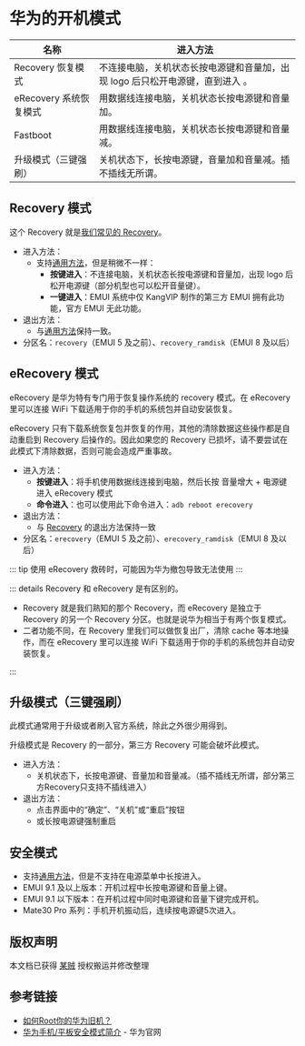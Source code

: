 # 华为的开机模式

<!--@include: ./tips.md -->

| 名称                   | 进入方法                                                                      |
| ---------------------- | ----------------------------------------------------------------------------- |
| Recovery 恢复模式      | 不连接电脑，关机状态长按电源键和音量加，出现 logo 后只松开电源键，直到进入 。 |
| eRecovery 系统恢复模式 | 用数据线连接电脑，关机状态长按电源键和音量加。                                |
| Fastboot               | 用数据线连接电脑，关机状态长按电源键和音量减。                                |
| 升级模式（三键强刷）   | 关机状态下，长按电源键，音量加和音量减。插不插线无所谓。                      |

## Recovery 模式

这个 Recovery 就是[我们常见的 Recovery](./index.md#recovery-模式)。

* 进入方法：
  * 支持[通用方法](./index.md#recovery-模式)，但是稍微不一样：
    * **按键进入**：不连接电脑，关机状态长按电源键和音量加，出现 logo 后松开电源键（部分机型也可以松开音量键）。
    * **一键进入**：EMUI 系统中仅 KangVIP 制作的第三方 EMUI 拥有此功能，官方 EMUI 无此功能。
* 退出方法：
  * 与[通用方法](./index.md#recovery-模式)保持一致。
* 分区名：`recovery`（EMUI 5 及之前）、`recovery_ramdisk`（EMUI 8 及以后）

## eRecovery 模式 <Badge type="tip" text="EMUI4.0+" />

eRecovery 是华为特有专门用于恢复操作系统的 recovery 模式。在 eRecovery 里可以连接 WiFi 下载适用于你的手机的系统包并自动安装恢复。

eRecovery 只有下载系统恢复包并恢复的作用，其他的清除数据这些操作都是自动重启到 Recovery 后操作的。因此如果您的 Recovery 已损坏，请不要尝试在此模式下清除数据，否则可能会造成严重事故。

* 进入方法：
  * **按键进入**：将手机使用数据线连接到电脑，然后长按 音量增大 + 电源键 进入 eRecovery 模式
  * **命令进入**：也可以使用此下命令进入：`adb reboot erecovery`
* 退出方法：
  * 与 [Recovery](#recovery-模式) 的退出方法保持一致
* 分区名：`erecovery`（EMUI 5 及之前）、`erecovery_ramdisk`（EMUI 8 及以后）

::: tip
使用 eRecovery 救砖时，可能因为华为撤包导致无法使用
:::

::: details Recovery 和 eRecovery 是有区别的。

* Recovery 就是我们熟知的那个 Recovery，而 eRecovery 是独立于 Recovery 的另一个 Recovery 分区。也就是说华为相当于有两个恢复模式。
* 二者功能不同，在 Recovery 里我们可以做恢复出厂，清除 cache 等本地操作，而在 eRecovery 里可以连接 WiFi 下载适用于你的手机的系统包并自动安装恢复。

:::

## 升级模式（三键强刷）

此模式通常用于升级或者刷入官方系统，除此之外很少用得到。

升级模式是 Recovery 的一部分，第三方 Recovery 可能会破坏此模式。

* 进入方法：
  * 关机状态下，长按电源键、音量加和音量减。（插不插线无所谓，部分第三方Recovery只支持不插线进入）
* 退出方法：
  * 点击界面中的“确定”、“关机”或“重启”按钮
  * 或长按电源键强制重启 <Badge type="warning" text="更新过程中退出可能损坏系统" />

## 安全模式

* 支持[通用方法](./index.md#安全模式)，但是不支持在电源菜单中长按进入。
* EMUI 9.1 及以上版本：开机过程中长按电源键和音量上键。
* EMUI 9.1 以下版本：在开机过程中同时电源键和音量下键完成开机。
* Mate30 Pro 系列：手机开机振动后，连续按电源键5次进入。

## 版权声明

本文档已获得 [某贼](https://www.coolapk.com/u/3463951) 授权搬运并修改整理

## 参考链接

* [如何Root你的华为旧机？](https://www.coolapk.com/feed/26320412?shareKey=YzZmMjdiZjEwNThjNjEwZDQ5MGI~&shareUid=3463951&shareFrom=com.coolapk.market_11.3)
* [华为手机/平板安全模式简介](https://consumer.huawei.com/cn/support/content/zh-cn00737976/) - 华为官网

